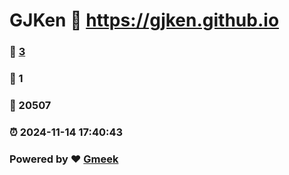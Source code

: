 # GJKen :link: https://gjken.github.io 
### :page_facing_up: [3](https://gjken.github.io/tag.html) 
### :speech_balloon: 1 
### :hibiscus: 20507 
### :alarm_clock: 2024-11-14 17:40:43 
### Powered by :heart: [Gmeek](https://github.com/Meekdai/Gmeek)
